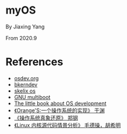 # myOS

By Jiaxing Yang

From 2020.9

# References
* <a href="wiki.osdev.org"> osdev.org </a>
* <a href="http://www.osdever.net/bkerndev/Docs/title.htm"> bkerndev </a>
* <a href="http://skelix.net/skelixos/index_en.html"> skelix os </a>
* <a href="https://www.gnu.org/software/grub/manual/multiboot/multiboot.html"> GNU multiboot </a>
* <a href="http://littleosbook.github.io/#linking-the-kernel"> The little book about OS development </a>
* <a href="https://book.douban.com/subject/3735649/"> 《Orange'S:一个操作系统的实现》 于渊 </a>
* <a href="https://book.douban.com/subject/26745156/"> 《操作系统真象还原》 郑钢 </a>
* <a href=""> 《Linux 内核源代码情景分析》 毛德操，胡希明 </a>

